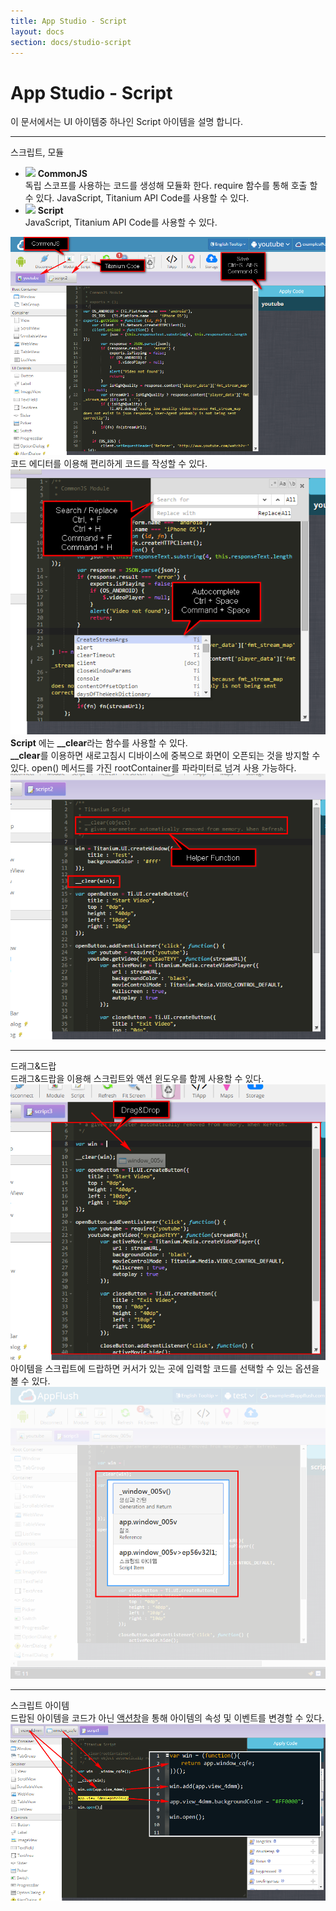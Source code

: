 ```yaml
---
title: App Studio - Script
layout: docs
section: docs/studio-script
---
```


App Studio - Script
===================

이 문서에서는 UI 아이템중 하나인 Script 아이템을 설명 합니다.

<hr/>
<div class="space33"></div>

<div class="title row">
	스크립트, 모듈
</div>
<div class="explain row">
	<div class="detail col-xs-12 col-md-6">
		<ul class="list-unstyled">
			<li>
				<img src="//appflush.com/core/images/icon/icon_Modules.png"> <strong>CommonJS</strong><br/>
				독립 스코프를 사용하는 코드를 생성해 모듈화 한다. require 함수를 통해 호출 할 수 있다. JavaScript, Titanium API Code를 사용할 수 있다.
			</li>
			<li>
				<img src="//appflush.com/core/images/icon/icon_NS_Script.png"> <strong>Script</strong><br/>
				JavaScript, Titanium API Code를 사용할 수 있다.
			</li>
		</ul>
	</div>
	<div class="movie col-xs-12 col-md-6">
		<a class="thumbnail" href="/docs/images/script_main.png" data-lightbox="script_main" data-title="">
			<img src="/docs/images/script_main.png" alt=""/>
		</a>
	</div>
</div>

<div class="explain row">
	<div class="detail col-xs-12 col-md-6">
		코드 에디터를 이용해 편리하게 코드를 작성할 수 있다.
	</div>
	<div class="movie col-xs-12 col-md-6">
		<a class="thumbnail" href="/docs/images/script_function.png" data-lightbox="script_function" data-title="">
			<img src="/docs/images/script_function.png" alt=""/>
		</a>
	</div>
</div>

<div class="explain row">
	<div class="detail col-xs-12 col-md-6">
		<strong>Script</strong> 에는 <strong>__clear</strong>라는 함수를 사용할 수 있다.
		<div class="space11"></div>
		<strong>__clear</strong>를 이용하면 새로고침시 디바이스에 중복으로 화면이 오픈되는 것을 방지할 수 있다. open() 메서드를 가진 rootContainer를 파라미터로 넘겨 사용 가능하다.
	</div>
	<div class="movie col-xs-12 col-md-6">
		<a class="thumbnail" href="/docs/images/script_helper.png" data-lightbox="script_helper" data-title="">
			<img src="/docs/images/script_helper.png" alt=""/>
		</a>
	</div>
</div>

<div class="space33"></div>
<hr/>
<div class="space33"></div>

<div class="title row">
	드래그&드랍
</div>

<div class="explain row">
	<div class="detail col-xs-12 col-md-6">
		드래그&드랍을 이용해 스크립트와 액션 윈도우를 함께 사용할 수 있다.
	</div>
	<div class="movie col-xs-12 col-md-6">
		<a class="thumbnail" href="/docs/images/script_drop.png" data-lightbox="script_drop" data-title="">
			<img src="/docs/images/script_drop.png" alt=""/>
		</a>
	</div>
</div>

<div class="explain row">
	<div class="detail col-xs-12 col-md-6">
		아이템을 스크립트에 드랍하면 커서가 있는 곳에 입력할 코드를 선택할 수 있는 옵션을 볼 수 있다.
	</div>
	<div class="movie col-xs-12 col-md-6">
		<a class="thumbnail" href="/docs/images/script_dropDialog.png" data-lightbox="script_dropDialog" data-title="">
			<img src="/docs/images/script_dropDialog.png" alt=""/>
		</a>
	</div>
</div>

<div class="space33"></div>
<hr/>
<div class="space33"></div>

<div class="title row">
	스크립트 아이템
</div>

<div class="explain row">
	<div class="detail col-xs-12 col-md-6">
		드랍된 아이템을 코드가 아닌 <a href="/docs/studio-Action.html">액션창</a>을 통해 아이템의 속성 및 이벤트를 변경할 수 있다.
	</div>
	<div class="movie col-xs-12 col-md-6">
		<a class="thumbnail" href="/docs/images/script_script_item2.png" data-lightbox="script_script_item2" data-title="">
			<img src="/docs/images/script_script_item2.png" alt=""/>
		</a>
	</div>
</div>
